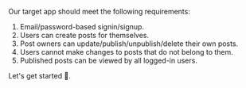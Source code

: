 Our target app should meet the following requirements:

1. Email/password-based signin/signup.
1. Users can create posts for themselves.
1. Post owners can update/publish/unpublish/delete their own posts.
1. Users cannot make changes to posts that do not belong to them.
1. Published posts can be viewed by all logged-in users.

Let's get started 🚀.
